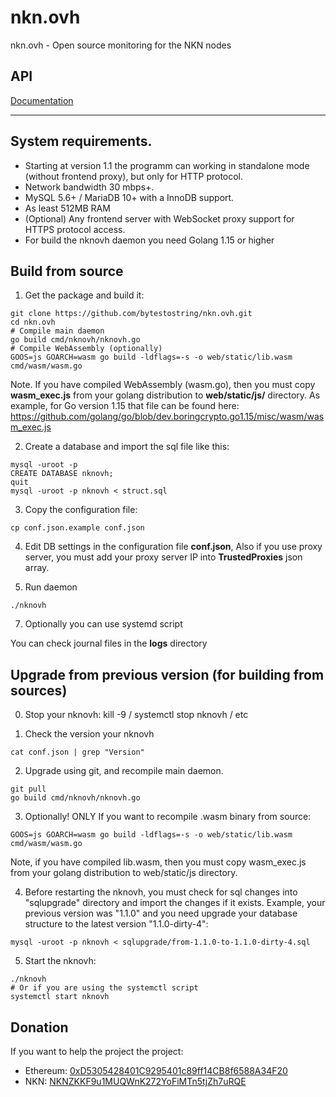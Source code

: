 # nkn.ovh
nkn.ovh - Open source monitoring for the NKN nodes

## API

[Documentation](../v1.1/API.md)

________

## System requirements.

- Starting at version 1.1 the programm can working in standalone mode (without frontend proxy), but only for HTTP protocol.
- Network bandwidth 30 mbps+.
- MySQL 5.6+ / MariaDB 10+ with a InnoDB support.
- As least 512MB RAM
- (Optional) Any frontend server with WebSocket proxy support for HTTPS protocol access.
- For build the nknovh daemon you need Golang 1.15 or higher


## Build from source

1. Get the package and build it:

```
git clone https://github.com/bytestostring/nkn.ovh.git
cd nkn.ovh
# Compile main daemon
go build cmd/nknovh/nknovh.go
# Compile WebAssembly (optionally)
GOOS=js GOARCH=wasm go build -ldflags=-s -o web/static/lib.wasm cmd/wasm/wasm.go
```

Note. If you have compiled WebAssembly (wasm.go), then you must copy **wasm_exec.js** from your golang distribution to **web/static/js/** directory.
As example, for Go version 1.15 that file can be found here:
https://github.com/golang/go/blob/dev.boringcrypto.go1.15/misc/wasm/wasm_exec.js

2. Create a database and import the sql file like this:

```
mysql -uroot -p
CREATE DATABASE nknovh;
quit
mysql -uroot -p nknovh < struct.sql
```

3. Copy the configuration file:

```
cp conf.json.example conf.json

```

4. Edit DB settings in the configuration file **conf.json**, Also if you use proxy server, you must add your proxy server IP into **TrustedProxies** json array.

6. Run daemon

```
./nknovh
```

7. Optionally you can use systemd script 

You can check journal files in the **logs** directory


## Upgrade from previous version (for building from sources)

0. Stop your nknovh: kill -9 / systemctl stop nknovh / etc 

1. Check the version your nknovh

```
cat conf.json | grep "Version"
```

2. Upgrade using git, and recompile main daemon.

```
git pull
go build cmd/nknovh/nknovh.go
```

3. Optionally! ONLY If you want to recompile .wasm binary from source: 

```
GOOS=js GOARCH=wasm go build -ldflags=-s -o web/static/lib.wasm cmd/wasm/wasm.go
```

Note, if you have compiled lib.wasm, then you must copy wasm_exec.js from your golang distribution to web/static/js directory.


4. Before restarting the nknovh, you must check for sql changes into "sqlupgrade" directory and import the changes if it exists.
Example, your previous version was "1.1.0" and you need upgrade your database structure to the latest version "1.1.0-dirty-4":


```
mysql -uroot -p nknovh < sqlupgrade/from-1.1.0-to-1.1.0-dirty-4.sql
```

5. Start the nknovh:

```
./nknovh
# Or if you are using the systemctl script
systemctl start nknovh
```

## Donation

If you want to help the project the project:  

- Ethereum: [0xD5305428401C9295401c89ff14CB8f6588A34F20](https://etherscan.io/address/0xD5305428401C9295401c89ff14CB8f6588A34F20)
- NKN: [NKNZKKF9u1MUQWnK272YoFiMTn5tjZh7uRQE](https://explorer.nkn.org/detail/address/NKNZKKF9u1MUQWnK272YoFiMTn5tjZh7uRQE/1)
